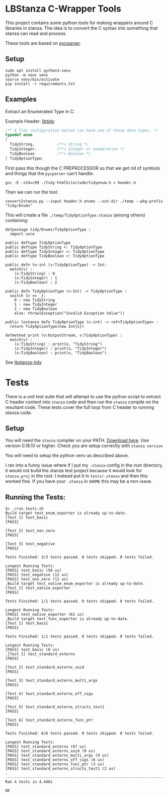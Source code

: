 # LBStanza C-Wrapper Tools

This project contains some python tools for making wrappers around C libraries in stanza. The idea is to convert the C syntax into something that stanza can read and process.

These tools are based on [pycparser](https://github.com/eliben/pycparser).

## Setup

```
sudo apt install python3-venv
python -m venv venv
source venv/bin/activate
pip install -r requirements.txt
```

## Examples

Extract an Enumerated Type in C:

Example Header: [libtidy](https://github.com/htacg/tidy-html5/blob/a873a190e10227c47c675b8c89e6619659784db9/include/tidyenum.h#L692)

```c
/** A Tidy configuration option can have one of these data types. */
typedef enum
{
  TidyString,          /**< String */
  TidyInteger,         /**< Integer or enumeration */
  TidyBoolean          /**< Boolean */
} TidyOptionType;

```

First pass this though the C PREPROCESSOR so that we get rid of
symbols and things that the `pycparser` can't handle:

```
gcc -E -std=c99 ./tidy-html5/include/tidyenum.h > header.h
```

Then we can run the tool:
```
convert2stanza.py --input header.h enums --out-dir ./temp --pkg-prefix "tidy/Enums"
```

This will create a file `./temp/TidyOptionType.stanza` (among others) containing:

```
defpackage tidy/Enums/TidyOptionType :
  import core

public deftype TidyOptionType
public deftype TidyString <: TidyOptionType
public deftype TidyInteger <: TidyOptionType
public deftype TidyBoolean <: TidyOptionType

public defn to-int (v:TidyOptionType) -> Int:
  match(v) :
    (x:TidyString) : 0
    (x:TidyInteger) : 1
    (x:TidyBoolean) : 2

public defn TidyOptionType (v:Int) -> TidyOptionType :
  switch {v == _}:
    0 : new TidyString
    1 : new TidyInteger
    2 : new TidyBoolean
    else: throw(Exception("Invalid Exception Value"))

public lostanza defn TidyOptionType (v:int) -> ref<TidyOptionType> :
  return TidyOptionType(new Int{v})

defmethod print (o:OutputStream, v:TidyOptionType) :
  match(v) :
    (x:TidyString) : print(o, "TidyString")
    (x:TidyInteger) : print(o, "TidyInteger")
    (x:TidyBoolean) : print(o, "TidyBoolean")
```

See [lbstanza-tidy](https://github.com/callendorph/lbstanza-tidy)

# Tests

There is a unit test suite that will attempt to use the python script
to extract C header content into `stanza` code and then run the `stanza` compile
on the resultant code. These tests cover the full loop from C header to running
stanza code.

## Setup

You will need the `stanza` compiler on your PATH. [Download here](https://lbstanza.org/downloads.html). Use
version 0.18.10 or higher. Check you are setup correctly with `stanza version`

You will need to setup the python venv as described above.

I ran into a funny issue where if I put my `.stanza` config in the root directory, it would not
build the stanza test project because it would look for `stanza.proj` in the root. I instead
put it in `tests/.stanza` and then this worked fine. If you have your `.stanza` in `$HOME` this
may be a non-issue.

## Running the Tests:

```
$> ./run_tests.sh
Build target test_enum_exporter is already up-to-date.
[Test 1] test_basic
[PASS]

[Test 2] test_non_zero
[PASS]

[Test 3] test_negative
[PASS]

Tests Finished: 3/3 tests passed. 0 tests skipped. 0 tests failed.

Longest Running Tests:
[PASS] test_basic (58 us)
[PASS] test_negative (12 us)
[PASS] test_non_zero (11 us)
.Build target test_native_enum_exporter is already up-to-date.
[Test 1] test_native_exporter
[PASS]

Tests Finished: 1/1 tests passed. 0 tests skipped. 0 tests failed.

Longest Running Tests:
[PASS] test_native_exporter (61 us)
.Build target test_func_exporter is already up-to-date.
[Test 1] test_basic
[PASS]

Tests Finished: 1/1 tests passed. 0 tests skipped. 0 tests failed.

Longest Running Tests:
[PASS] test_basic (8 us)
.[Test 1] test_standard_externs
[PASS]

[Test 2] test_standard_externs_void
[PASS]

[Test 3] test_standard_externs_multi_args
[PASS]

[Test 4] test_standard_externs_off_sigs
[PASS]

[Test 5] test_standard_externs_structs_test1
[PASS]

[Test 6] test_standard_externs_func_ptr
[PASS]

Tests Finished: 6/6 tests passed. 0 tests skipped. 0 tests failed.

Longest Running Tests:
[PASS] test_standard_externs (67 us)
[PASS] test_standard_externs_void (9 us)
[PASS] test_standard_externs_multi_args (9 us)
[PASS] test_standard_externs_off_sigs (6 us)
[PASS] test_standard_externs_func_ptr (3 us)
[PASS] test_standard_externs_structs_test1 (2 us)
.
----------------------------------------------------------------------
Ran 4 tests in 4.440s

OK
```
